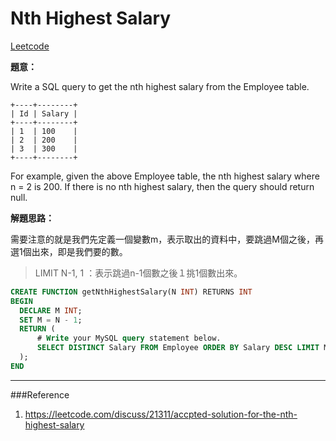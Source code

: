 # Nth Highest Salary

[Leetcode](https://leetcode.com/problems/nth-highest-salary/)

**題意：**

Write a SQL query to get the nth highest salary from the Employee table.
```
+----+--------+
| Id | Salary |
+----+--------+
| 1  | 100    |
| 2  | 200    |
| 3  | 300    |
+----+--------+
```
For example, given the above Employee table, the nth highest salary where n = 2 is 200. If there is no nth highest salary, then the query should return null.

**解題思路：**

需要注意的就是我們先定義一個變數m，表示取出的資料中，要跳過M個之後，再選1個出來，即是我們要的數。

>LIMIT N-1, 1 ：表示跳過n-1個數之後１挑1個數出來。

```sql
CREATE FUNCTION getNthHighestSalary(N INT) RETURNS INT
BEGIN
  DECLARE M INT;
  SET M = N - 1;
  RETURN (
      # Write your MySQL query statement below.
      SELECT DISTINCT Salary FROM Employee ORDER BY Salary DESC LIMIT M, 1
  );
END
```

---
###Reference
1. https://leetcode.com/discuss/21311/accpted-solution-for-the-nth-highest-salary